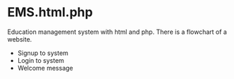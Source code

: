 # EMS.html.php
Education management system with html and php.
There is a flowchart of a website.

- Signup to system
- Login to system
- Welcome message
